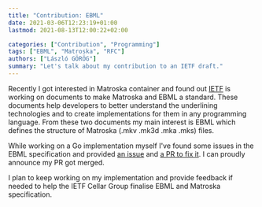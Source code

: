 ```yaml
---
title: "Contribution: EBML"
date: 2021-03-06T12:23:19+01:00
lastmod: 2021-08-13T12:00:22+02:00

categories: ["Contribution", "Programming"]
tags: ["EBML", "Matroska", "RFC"]
authors: ["László GÖRÖG"]
summary: "Let's talk about my contribution to an IETF draft."
---
```

Recently I got interested in Matroska container and found out [IETF][IETF] is working on documents to make Matroska and EBML a standard. These documents help developers to better understand the underlining technologies and to create implementations for them in any programming language. From these two documents my main interest is EBML which defines the structure of Matroska (.mkv .mk3d .mka .mks) files.

While working on a Go implementation myself I've found some issues in the EBML specification and provided [an issue](https://github.com/ietf-wg-cellar/ebml-specification/issues/395) and [a PR to fix it](https://github.com/ietf-wg-cellar/ebml-specification/pull/396). I can proudly announce my PR got merged.

I plan to keep working on my implementation and provide feedback if needed to help the IETF Cellar Group finalise EBML and Matroska specification.

[IETF]: https://www.ietf.org/
